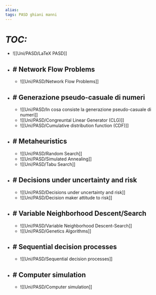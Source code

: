 ```yaml
---
alias:
tags: PASD ghiani manni
---
```


# *TOC:*

- ![[Uni/PASD/LaTeX PASD]]

- ## \# Network Flow Problems
	- ![[Uni/PASD/Network Flow Problems]]

- ## \# Generazione pseudo-casuale di numeri
	- ![[Uni/PASD/In cosa consiste la generazione pseudo-casuale di numeri]]
	- ![[Uni/PASD/Congreuntal Linear Generator (CLG)]]
	- ![[Uni/PASD/Cumulative distribution function (CDF)]]

- ## \# Metaheuristics
	- ![[Uni/PASD/Random Search]]
	- ![[Uni/PASD/Simulated Annealing]]
	- ![[Uni/PASD/Tabu Search]]

- ## \# Decisions under uncertainty and risk
	- ![[Uni/PASD/Decisions under uncertainty and risk]]
	- ![[Uni/PASD/Decision maker attitude to risk]]

- ## \# Variable Neighborhood Descent/Search
	- ![[Uni/PASD/Variable Neighborhood Descent-Search]]
	- ![[Uni/PASD/Genetics Algorithms]]

- ## \# Sequential decision processes
	- ![[Uni/PASD/Sequential decision processes]]

- ## \# Computer simulation
	- ![[Uni/PASD/Computer simulation]]
